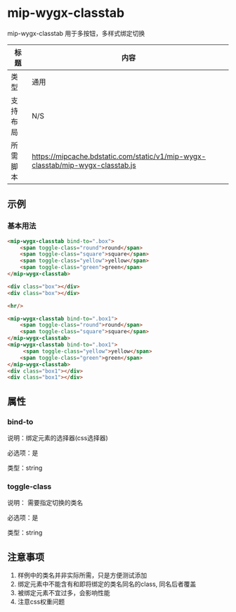 # mip-wygx-classtab

mip-wygx-classtab 用于多按钮，多样式绑定切换

标题|内容
----|----
类型|通用
支持布局|N/S
所需脚本|https://mipcache.bdstatic.com/static/v1/mip-wygx-classtab/mip-wygx-classtab.js

## 示例

### 基本用法
```html
<mip-wygx-classtab bind-to=".box">
    <span toggle-class="round">round</span>
    <span toggle-class="square">square</span>
    <span toggle-class="yellow">yellow</span>
    <span toggle-class="green">green</span>
</mip-wygx-classtab>

<div class="box"></div>
<div class="box"></div>

<hr/>

<mip-wygx-classtab bind-to=".box1">
    <span toggle-class="round">round</span>
    <span toggle-class="square">square</span>
</mip-wygx-classtab>
<mip-wygx-classtab bind-to=".box1">
     <span toggle-class="yellow">yellow</span>
    <span toggle-class="green">green</span>
</mip-wygx-classtab>
<div class="box1"></div>
<div class="box1"></div>


```

## 属性

### bind-to

说明：绑定元素的选择器(css选择器)

必选项：是

类型：string

### toggle-class

说明： 需要指定切换的类名

必选项：是
 
类型：string

## 注意事项

1. 样例中的类名并非实际所需，只是方便测试添加
2. 绑定元素中不能含有和即将绑定的类名同名的class, 同名后者覆盖
3. 被绑定元素不宜过多，会影响性能
4. 注意css权重问题
